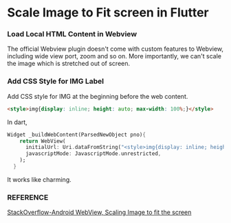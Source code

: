 # Scale Image to Fit screen in Flutter

### Load Local HTML Content in Webview

The official Webview plugin doesn't come with custom features to Webview, including wide view port, zoom and so on. More importantly, we can't scale the image which is stretched out of screen. 

### Add CSS Style for IMG Label

Add CSS style for IMG at the beginning before the web content.

```HTML
<style>img{display: inline; height: auto; max-width: 100%;}</style>
```

In dart,

```dart
Widget _buildWebContent(ParsedNewObject pno){
    return WebView(
      initialUrl: Uri.dataFromString("<style>img{display: inline; height: auto; max-width: 100%;}</style>"+pno.content, mimeType: 'text/html', encoding: Encoding.getByName('utf-8')).toString(),
      javascriptMode: JavascriptMode.unrestricted,
    );
  }
```

It works like charming.

### REFERENCE
[StackOverflow-Android WebView, Scaling Image to fit the screen](https://stackoverflow.com/a/23656581)